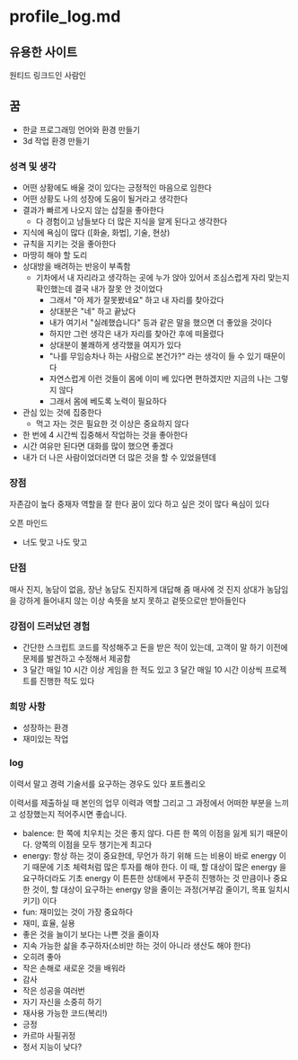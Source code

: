 # profile_log.md

## 유용한 사이트

원티드
링크드인
사람인

## 꿈

- 한글 프로그래밍 언어와 환경 만들기
- 3d 작업 환경 만들기

### 성격 및 생각

- 어떤 상황에도 배울 것이 있다는 긍정적인 마음으로 임한다
- 어떤 상황도 나의 성장에 도움이 될거라고 생각한다
- 결과가 빠르게 나오지 않는 삽질을 좋아한다
    - 다 경험이고 남들보다 더 많은 지식을 알게 된다고 생각한다
- 지식에 욕심이 많다 ([화술, 화법], 기술, 현상)
- 규칙을 지키는 것을 좋아한다
- 마땅히 해야 할 도리
- 상대방을 배려하는 반응이 부족함
    - 기차에서 내 자리라고 생각하는 곳에 누가 앉아 있어서 조심스럽게 자리 맞는지 확인했는데 결국 내가 잘못 안 것이었다
        - 그래서 "아 제가 잘못봤네요" 하고 내 자리를 찾아갔다
        - 상대분은 "네" 하고 끝났다
        - 내가 여기서 "실례했습니다" 등과 같은 말을 했으면 더 좋았을 것이다
        - 하지만 그런 생각은 내가 자리를 찾아간 후에 떠올렸다
        - 상대분이 불쾌하게 생각했을 여지가 있다
        - "나를 무임승차나 하는 사람으로 본건가?" 라는 생각이 들 수 있기 때문이다
        - 자연스럽게 이런 것들이 몸에 이미 베 있다면 편하겠지만 지금의 나는 그렇지 않다
        - 그래서 몸에 베도록 노력이 필요하다
- 관심 있는 것에 집중한다
    - 먹고 자는 것은 필요한 것 이상은 중요하지 않다
- 한 번에 4 시간씩 집중해서 작업하는 것을 좋아한다
- 시간 여유만 된다면 대화를 많이 했으면 좋겠다
- 내가 더 나은 사람이었더라면 더 많은 것을 할 수 있었을텐데

### 장점

자존감이 높다
중재자 역할을 잘 한다
꿈이 있다
하고 싶은 것이 많다
욕심이 있다

오픈 마인드
- 너도 맞고 나도 맞고

### 단점

매사 진지, 농담이 없음, 장난 농담도 진지하게 대답해 줌
매사에 것 진지
상대가 농담임을 강하게 들어내지 않는 이상 속뜻을 보지 못하고 겉뜻으로만 받아들인다

### 강점이 드러났던 경험

- 간단한 스크립트 코드를 작성해주고 돈을 받은 적이 있는데, 고객이 말 하기 이전에 문제를 발견하고 수정해서 제공함
- 3 달간 매일 10 시간 이상 게임을 한 적도 있고 3 달간 매일 10 시간 이상씩 프로젝트를 진행한 적도 있다

### 희망 사항

- 성장하는 환경
- 재미있는 작업

### log

이력서 말고 경력 기술서를 요구하는 경우도 있다
포트폴리오

이력서를 제출하실 때 본인의 업무 이력과 역할 그리고 그 과정에서 어떠한 부분을 느끼고 성장했는지 적어주시면 좋습니다.

- balence: 한 쪽에 치우치는 것은 좋지 않다. 다른 한 쪽의 이점을 잃게 되기 때문이다. 양쪽의 이점을 모두 챙기는게 최고다
- energy: 항상 하는 것이 중요한데, 무언가 하기 위해 드는 비용이 바로 energy 이기 때문에 기초 체력처럼 많은 투자를 해야 한다. 이 때, 할 대상이 많은 energy 을 요구하더라도 기초 energy 이 튼튼한 상태에서 꾸준히 진행하는 것 만큼이나 중요한 것이, 할 대상이 요구하는 energy 양을 줄이는 과정(거부감 줄이기, 목표 일치시키기) 이다
- fun: 재미있는 것이 가장 중요하다
- 재미, 효율, 실용
- 좋은 것을 늘이기 보다는 나쁜 것을 줄이자
- 지속 가능한 삶을 추구하자(소비만 하는 것이 아니라 생산도 해야 한다)
- 오히려 좋아
- 작은 손해로 새로운 것을 배워라
- 감사
- 작은 성공을 여러번
- 자기 자신을 소중히 하기
- 재사용 가능한 코드(복리!)
- 긍정
- 카르마 사필귀정
- 정서 지능이 낮다?
